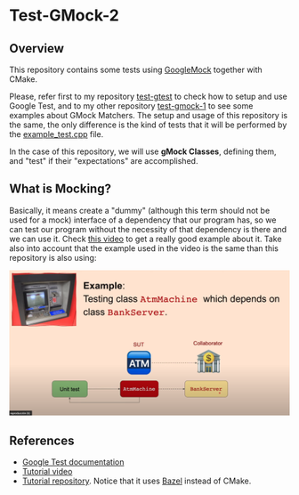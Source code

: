 # Test-GMock-2

## Overview

This repository contains some tests using [GoogleMock](https://google.github.io/googletest/gmock_cook_book.html) together with CMake.

Please, refer first to my repository [test-gtest](https://github.com/RicardoRagel/test-gtest) to check how to setup and use Google Test, and to my other repository [test-gmock-1](https://github.com/RicardoRagel/test-gmock-1) to see some examples about GMock Matchers. The setup and usage of this repository is the same, the only difference is the kind of tests that it will be performed by the [example_test.cpp](test/example_test.cpp) file. 

In the case of this repository, we will use **gMock Classes**, defining them, and "test" if their "expectations" are accomplished.

## What is Mocking?

Basically, it means create a "dummy" (although this term should not be used for a mock) interface of a dependency that our program has, so we can test our program without the necessity of that dependency is there and we can use it. Check [this video](https://www.youtube.com/watch?v=vxCH4AuVRgo&t=79s) to get a really good example about it. Take also into account that the example used in the video is the same than this repository is also using:

![](example_img.png)

## References

* [Google Test documentation](http://google.github.io/googletest/)
* [Tutorial video](https://www.youtube.com/watch?v=vxCH4AuVRgo&t=79s)
* [Tutorial repository](https://github.com/ourarash/cpp-template). Notice that it uses [Bazel](https://bazel.build/) instead of CMake.